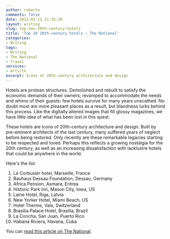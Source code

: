 ```yaml
---
author: roberto
comments: false
date: 2012-02-11 11:35:30
layout: writing
slug: top-ten-20th-century-hotels
title: 'Top 10 20th-century hotels – The National'
categories:
- Writing
tags:
- Writing
- The National
- Travel
services:
- Article
excerpt: Icons of 20th-century architecture and design
---
```


<span class="firstcharacter">H</span>otels are protean structures. Demolished and rebuilt to satisfy the economic demands of their owners; revamped to accommodate the needs and whims of their guests: few hotels survive for many years unscathed. No doubt most are more pleasant places as a result, but blandness lurks behind this process. Like the digitally altered images that fill glossy magazines, we have little idea of what has been lost in this quest.

These hotels are icons of 20th-century architecture and design. Built by pre-eminent architects of the last century, many suffered years of neglect before being restored. Only recently are these remarkable legacies starting to be respected and loved. Perhaps this reflects a growing nostalgia for the 20th century, as well as an increasing dissatisfaction with lacklustre hotels that could be anywhere in the world.

Here's the list:

1. Le Corbusier hotel, Marseille, France
2. Bauhaus Dessau Foundation, Dessau, Germany
3. Africa Pension, Asmara, Eritrea
4. Historic Park Inn, Mason City, Iowa, US
5. Laine Hotel, Riga, Latvia
6. New Yorker Hotel, Miami Beach, US
7. Hotel Therme, Vals, Switzerland
8. Brasilia Palace Hotel, Brasilia, Brazil
9. La Concha, San Juan, Puerto Rico
10. Habana Riviera, Havana, Cuba

You can [read this article on The National](http://www.thenational.ae/lifestyle/travel/top-10-hotels-restored-to-function-but-keeping-form-in-mind#full).
